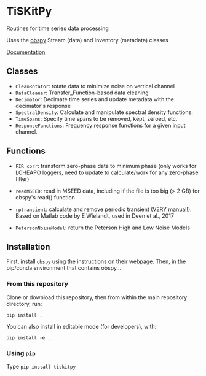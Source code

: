 # TiSKitPy

Routines for time series data processing

Uses the [obspy](https://docs.obspy.org) Stream (data) and Inventory (metadata)
classes


[Documentation](https://tiskitpy.readthedocs.io)


## Classes

- `CleanRotator`: rotate data to minimize noise on vertical channel
- `DataCleaner`: Transfer_Function-based data cleaning
- `Decimator`: Decimate time series and update metadata with the decimator's
  response
- `SpectralDensity`: Calculate and manipulate spectral density functions.
- `TimeSpans`: Specify time spans to be removed, kept, zeroed, etc.
- `ResponseFunctions`: Frequency response functions for a given input channel.
            
               
## Functions

- `FIR_corr`: transform zero-phase data to minimum phase (only works for
              LCHEAPO loggers, need to update to calculate/work for any
              zero-phase filter)
- `readMSEED`: read in MSEED data, including if the file is too big (> 2 GB)
               for obspy's read() function
- `rptransient`: calculate and remove periodic transient (VERY manual!).  
 	Based on Matlab code by E Wielandt, used in Deen et al., 2017

- `PetersonNoiseModel`: return the Peterson High and Low Noise Models


## Installation

First, install `obspy` using the instructions on their webpage.
Then, in the pip/conda environment that contains obspy...

### From this repository

Clone or download this repository, then from within the main repository directory, run:

`pip install .`

You can also install in editable mode (for developers), with:

`pip install -e .`

### Using `pip`

Type `pip install tiskitpy`
